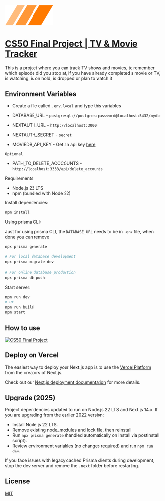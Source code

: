 ![Logo of the project](https://raw.githubusercontent.com/rrafaelc/CS50-Final-Project/main/public/logo.svg)

# [CS50 Final Project | TV & Movie Tracker](https://cs50-fp.vercel.app)

This is a project where you can track TV shows and movies, to remember which episode did you stop at, if you have already completed a movie or TV, is watching, is on hold, is dropped or plan to watch it

## Environment Variables

- Create a file called `.env.local` and type this variables

- DATABASE_URL - `postgresql://postgres:password@localhost:5432/mydb`

- NEXTAUTH_URL - `http://localhost:3000`

- NEXTAUTH_SECRET - `secret`

- MOVIEDB_API_KEY - Get an api key [here](https://www.themoviedb.org/documentation/api)

`Optional`

- PATH_TO_DELETE_ACCCOUNTS - `http://localhost:3333/api/delete_accounts`

Requirements

- Node.js 22 LTS
- npm (bundled with Node 22)

Install dependencies:

```bash
npm install
```

Using prisma CLI:

Just for using prisma CLI, the `DATABASE_URL` needs to be in `.env` file, when done you can remove

```bash
npx prisma generate

# For local database development
npx prisma migrate dev

# For online database production
npx prisma db push
```

Start server:

```bash
npm run dev
# Or
npm run build
npm start
```

## How to use

[![CS50 Final Project](https://img.youtube.com/vi/BlPotl8ULyg/0.jpg)](https://www.youtube.com/watch?v=BlPotl8ULyg "CS50 Final Project - Youtube")

## Deploy on Vercel

The easiest way to deploy your Next.js app is to use the [Vercel Platform](https://vercel.com/new?utm_medium=default-template&filter=next.js&utm_source=create-next-app&utm_campaign=create-next-app-readme) from the creators of Next.js.

Check out our [Next.js deployment documentation](https://nextjs.org/docs/deployment) for more details.

## Upgrade (2025)

Project dependencies updated to run on Node.js 22 LTS and Next.js 14.x. If you are upgrading from the earlier 2022 version:

- Install Node.js 22 LTS.
- Remove existing node_modules and lock file, then reinstall.
- Run `npx prisma generate` (handled automatically on install via postinstall script).
- Review environment variables (no changes required) and run `npm run dev`.

If you face issues with legacy cached Prisma clients during development, stop the dev server and remove the `.next` folder before restarting.

## License

[MIT](https://choosealicense.com/licenses/mit/)
